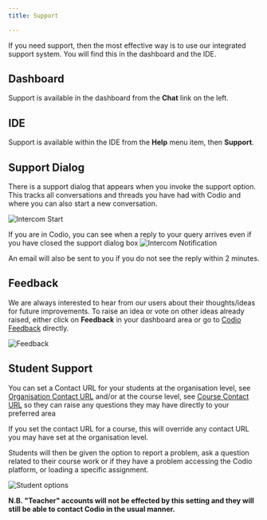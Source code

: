 ```yaml
---
title: Support

---
```


If you need support, then the most effective way is to use our integrated support system. You will find this in the dashboard and the IDE.

## Dashboard
Support is available in the dashboard from the **Chat** link on the left.

## IDE
Support is available within the IDE from the **Help** menu item, then **Support**.

## Support Dialog
There is a support dialog that appears when you invoke the support option. This tracks all conversations and threads you have had with Codio and where you can also start a new conversation.

![Intercom Start](/img/intercomstart.png)

If you are in Codio, you can see when a reply to your query arrives even if you have closed the support dialog box
![Intercom Notification](/img/intercomnotification.png)

An email will also be sent to you if you do not see the reply within 2 minutes.

## Feedback 

We are always interested to hear from our users about their thoughts/ideas for future improvements. To raise an idea or vote on other ideas already raised, either click on **Feedback** in your dashboard area or go to [Codio Feedback](https://feedback.codio.com/) directly.

![Feedback](/img/codiofeedback.png)

## Student Support
You can set a Contact URL for your students at the organisation level, see [Organisation Contact URL](/dashboard/organisations/#organisation-contact-url) and/or at the course level, see [Course Contact URL](/courses/classes/#course-contact-url) so they can raise any questions they may have directly to your preferred area

If you set the contact URL for a course, this will override any contact URL you may have set at the organisation level.

Students will then be given the option to report a problem, ask a question related to their course work or if they have a problem accessing the Codio platform, or loading a specific assignment.

![Student options](/img/manage_organization/studentoptions.png)


**N.B. "Teacher" accounts will not be effected by this setting and they will still be able to contact Codio in the usual manner.**




